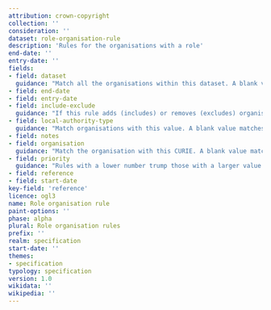 ```yaml
---
attribution: crown-copyright
collection: ''
consideration: ''
dataset: role-organisation-rule
description: 'Rules for the organisations with a role'
end-date: ''
entry-date: ''
fields:
- field: dataset
  guidance: "Match all the organisations within this dataset. A blank value matches any organisation."
- field: end-date
- field: entry-date
- field: include-exclude
  guidance: "If this rule adds (includes) or removes (excludes) organisations from this rule."
- field: local-authority-type
  guidance: "Match organisations with this value. A blank value matches any organisation."
- field: notes
- field: organisation
  guidance: "Match the organisation with this CURIE. A blank value matches any organisation."
- field: priority
  guidance: "Rules with a lower number trump those with a larger value."
- field: reference
- field: start-date
key-field: 'reference'
licence: ogl3
name: Role organisation rule
paint-options: ''
phase: alpha
plural: Role organisation rules
prefix: ''
realm: specification
start-date: ''
themes:
- specification
typology: specification
version: 1.0
wikidata: ''
wikipedia: ''
---
```

